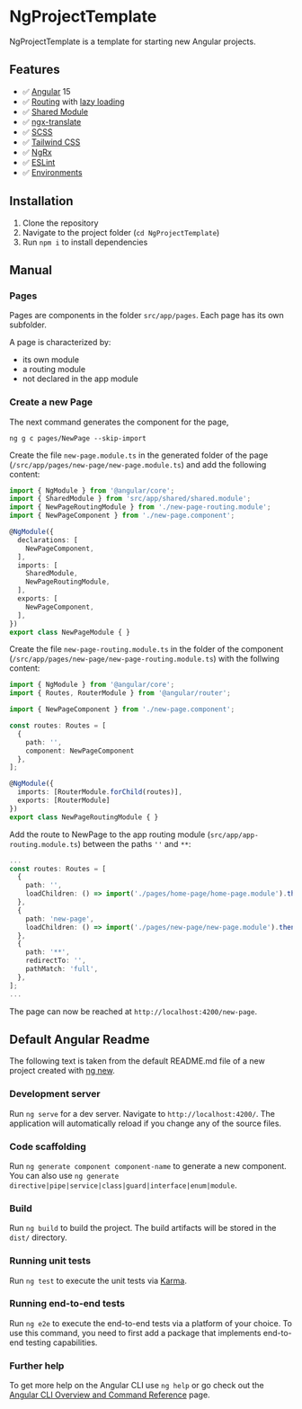 # NgProjectTemplate

NgProjectTemplate is a template for starting new Angular projects.

## Features

* ✅ [Angular](https://angular.io/) 15
* ✅ [Routing](https://angular.io/guide/routing-overview) with [lazy loading](https://angular.io/guide/lazy-loading-ngmodules)
* ✅ [Shared Module](https://angular.io/guide/sharing-ngmodules)
* ✅ [ngx-translate](https://github.com/ngx-translate/core)
* ✅ [SCSS](https://sass-lang.com/)
* ✅ [Tailwind CSS](https://tailwindcss.com/)
* ✅ [NgRx](https://ngrx.io/)
* ✅ [ESLint](https://eslint.org/)
* ✅ [Environments](https://angular.io/guide/build#configuring-application-environments)

## Installation

1. Clone the repository
2. Navigate to the project folder (`cd NgProjectTemplate`)
2. Run `npm i` to install dependencies

## Manual

### Pages

Pages are components in the folder `src/app/pages`. Each page has its own subfolder.

A page is characterized by:

* its own module
* a routing module
* not declared in the app module

### Create a new Page

The next command generates the component for the page, 

```ng g c pages/NewPage --skip-import```

Create the file `new-page.module.ts` in the generated folder of the page (`/src/app/pages/new-page/new-page.module.ts`) and add the following content:

```typescript
import { NgModule } from '@angular/core';
import { SharedModule } from 'src/app/shared/shared.module';
import { NewPageRoutingModule } from './new-page-routing.module';
import { NewPageComponent } from './new-page.component';

@NgModule({
  declarations: [
    NewPageComponent,
  ],
  imports: [
    SharedModule,
    NewPageRoutingModule,
  ],
  exports: [
    NewPageComponent,
  ],
})
export class NewPageModule { }
```

Create the file `new-page-routing.module.ts` in the folder of the component (`/src/app/pages/new-page/new-page-routing.module.ts`) with the follwing content:

```typescript
import { NgModule } from '@angular/core';
import { Routes, RouterModule } from '@angular/router';

import { NewPageComponent } from './new-page.component';

const routes: Routes = [
  {
    path: '',
    component: NewPageComponent
  },
];

@NgModule({
  imports: [RouterModule.forChild(routes)],
  exports: [RouterModule]
})
export class NewPageRoutingModule { }
```

Add the route to NewPage to the app routing module (`src/app/app-routing.module.ts`) between the paths `''` and `**`:

```typescript
...
const routes: Routes = [
  {
    path: '',
    loadChildren: () => import('./pages/home-page/home-page.module').then(m => m.HomePageModule),
  },
  {
    path: 'new-page',
    loadChildren: () => import('./pages/new-page/new-page.module').then(m => m.NewPageModule),
  },
  {
    path: '**',
    redirectTo: '',
    pathMatch: 'full',
  },
];
...
```


The page can now be reached at `http://localhost:4200/new-page`.

## Default Angular Readme

The following text is taken from the default README.md file of a new project created with [ng new](https://angular.io/cli/new).

### Development server

Run `ng serve` for a dev server. Navigate to `http://localhost:4200/`. The application will automatically reload if you change any of the source files.

### Code scaffolding

Run `ng generate component component-name` to generate a new component. You can also use `ng generate directive|pipe|service|class|guard|interface|enum|module`.

### Build

Run `ng build` to build the project. The build artifacts will be stored in the `dist/` directory.

### Running unit tests

Run `ng test` to execute the unit tests via [Karma](https://karma-runner.github.io).

### Running end-to-end tests

Run `ng e2e` to execute the end-to-end tests via a platform of your choice. To use this command, you need to first add a package that implements end-to-end testing capabilities.

### Further help

To get more help on the Angular CLI use `ng help` or go check out the [Angular CLI Overview and Command Reference](https://angular.io/cli) page.
